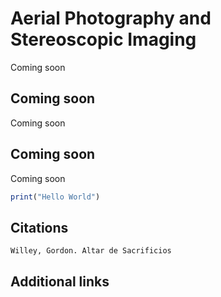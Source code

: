 # Aerial Photography and Stereoscopic Imaging

Coming soon

## Coming soon

Coming soon

## Coming soon

Coming soon

```R
print("Hello World")
```




## Citations


```{bibliography}
Willey, Gordon. Altar de Sacrificios
```

## Additional links
